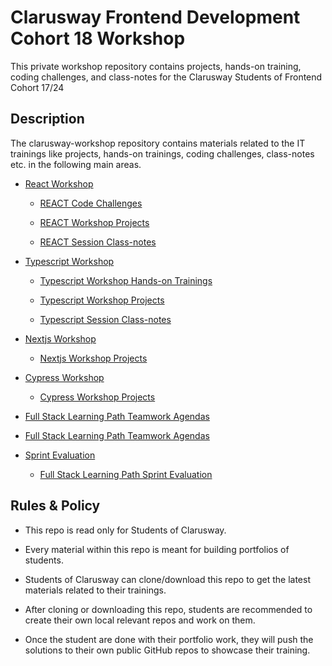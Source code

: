 # Clarusway Frontend Development Cohort 18 Workshop

This private workshop repository contains projects, hands-on training, coding challenges, and class-notes for the Clarusway Students of Frontend Cohort 17/24

## Description

The clarusway-workshop repository contains materials related to the IT trainings like projects, hands-on trainings, coding challenges, class-notes etc. in the following main areas.

- [React Workshop](./react/README.md)

  - [REACT Code Challenges](./react/coding-challenges/README.md)

  - [REACT Workshop Projects](./react/projects/README.md)

  - [REACT Session Class-notes](./react/class-notes/README.md)

- [Typescript Workshop](./typescript/README.md)

  - [Typescript Workshop Hands-on Trainings](./typescript/hands-on/README.md)

  - [Typescript Workshop Projects](./typescript/projects/README.md)

  - [Typescript Session Class-notes](./typescript/class-notes/README.md)

- [Nextjs Workshop](./nextjs/README.md)

  - [Nextjs Workshop Projects](./nextjs/projects/README.md)

- [Cypress Workshop](./cypress/README.md)

  - [Cypress Workshop Projects](./cypress/projects/README.md)

- [Full Stack Learning Path Teamwork Agendas](./teamwork-agendas/README.md)

- [Full Stack Learning Path Teamwork Agendas](./teamwork-agendas/README.md)

- [Sprint Evaluation](./sprint-evaluation/README.md)

  - [Full Stack Learning Path Sprint Evaluation](./sprint-evaluation/README.md)

## Rules & Policy

- This repo is read only for Students of Clarusway.

- Every material within this repo is meant for building portfolios of students.

- Students of Clarusway can clone/download this repo to get the latest materials related to their trainings.

- After cloning or downloading this repo, students are recommended to create their own local relevant repos and work on them.

- Once the student are done with their portfolio work, they will push the solutions to their own public GitHub repos to showcase their training.
